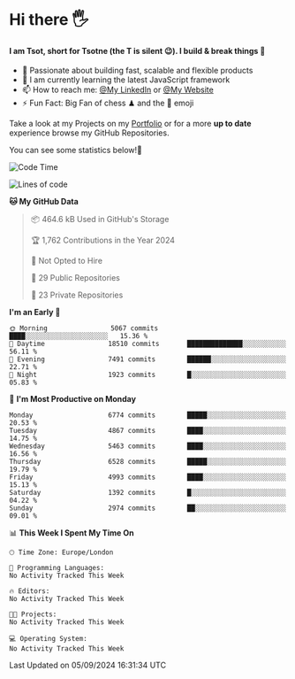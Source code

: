 # Hi there :raised_hand_with_fingers_splayed:
#### I am Tsot, short for Tsotne (the T is silent :wink:). I build & break things :space_invader:
- :telescope: Passionate about building fast, scalable and flexible products
- :seedling: I am currently learning the latest JavaScript framework 
- :mailbox: How to reach me: [@My LinkedIn](https://www.linkedin.com/in/tsotne-gvadzabia/) or [@My Website](https://tsotne.co.uk/contact)
- :zap: Fun Fact: Big Fan of chess ♟ and the 👾 emoji

Take a look at my Projects on my [Portfolio](https://tsotne.co.uk/) or for a more **up to date** experience browse my GitHub Repositories.

You can see some statistics below!:space_invader:
<!--START_SECTION:waka-->
![Code Time](http://img.shields.io/badge/Code%20Time-761%20hrs%202%20mins-blue)

![Lines of code](https://img.shields.io/badge/From%20Hello%20World%20I%27ve%20Written-12.2%20million%20lines%20of%20code-blue)

**🐱 My GitHub Data** 

> 📦 464.6 kB Used in GitHub's Storage 
 > 
> 🏆 1,762 Contributions in the Year 2024
 > 
> 🚫 Not Opted to Hire
 > 
> 📜 29 Public Repositories 
 > 
> 🔑 23 Private Repositories 
 > 
**I'm an Early 🐤** 

```text
🌞 Morning                5067 commits        ████░░░░░░░░░░░░░░░░░░░░░   15.36 % 
🌆 Daytime                18510 commits       ██████████████░░░░░░░░░░░   56.11 % 
🌃 Evening                7491 commits        ██████░░░░░░░░░░░░░░░░░░░   22.71 % 
🌙 Night                  1923 commits        █░░░░░░░░░░░░░░░░░░░░░░░░   05.83 % 
```
📅 **I'm Most Productive on Monday** 

```text
Monday                   6774 commits        █████░░░░░░░░░░░░░░░░░░░░   20.53 % 
Tuesday                  4867 commits        ████░░░░░░░░░░░░░░░░░░░░░   14.75 % 
Wednesday                5463 commits        ████░░░░░░░░░░░░░░░░░░░░░   16.56 % 
Thursday                 6528 commits        █████░░░░░░░░░░░░░░░░░░░░   19.79 % 
Friday                   4993 commits        ████░░░░░░░░░░░░░░░░░░░░░   15.13 % 
Saturday                 1392 commits        █░░░░░░░░░░░░░░░░░░░░░░░░   04.22 % 
Sunday                   2974 commits        ██░░░░░░░░░░░░░░░░░░░░░░░   09.01 % 
```


📊 **This Week I Spent My Time On** 

```text
🕑︎ Time Zone: Europe/London

💬 Programming Languages: 
No Activity Tracked This Week

🔥 Editors: 
No Activity Tracked This Week

🐱‍💻 Projects: 
No Activity Tracked This Week

💻 Operating System: 
No Activity Tracked This Week
```


 Last Updated on 05/09/2024 16:31:34 UTC
<!--END_SECTION:waka-->
